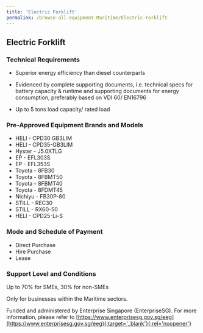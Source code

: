```yaml
---
title: 'Electric Forklift'
permalink: /browse-all-equipment-Maritime/Electric-Forklift
---
```


## Electric Forklift

### Technical Requirements

- Superior energy efficiency than diesel counterparts 

- Evidenced by complete supporting documents, i.e. technical specs for battery capacity & runtime and supporting documents for energy consumption, preferably based on VDI 60/ EN16796 

- Up to 5 tons load capacity/ rated load


### Pre-Approved Equipment Brands and Models

- HELI - CPD30 GB3LIM
- HELI - CPD35-GB3LIM
- Hyster - J5.0XTLG
- EP - EFL303S
- EP - EFL353S
- Toyota - 8FB30
- Toyota - 8FBMT50
- Toyota  - 8FBMT40
- Toyota  - 8FDMT45
- Nichiyu - FB30P-80
- STILL - REC30
- STILL - RX60-50
- HELI - CPD25-Li-S

### Mode and Schedule of Payment 

- Direct Purchase
- Hire Purchase
- Lease

### Support Level and Conditions

Up to 70% for SMEs, 30% for non-SMEs

Only for businesses within the Maritime sectors.

Funded and administered by Enterprise Singapore (EnterpriseSG). For more information, please refer to [https://www.enterprisesg.gov.sg/eeg](https://www.enterprisesg.gov.sg/eeg){:target='_blank'}{:rel='noopener'}

<script src='/jquery/resize-tables.js'></script>
